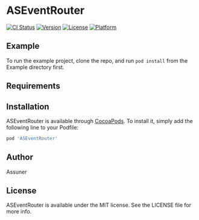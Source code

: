 # ASEventRouter

[![CI Status](https://img.shields.io/travis/Assuner-Lee/ASEventRouter.svg?style=flat)](https://travis-ci.org/Assuner-Lee/ASEventRouter)
[![Version](https://img.shields.io/cocoapods/v/ASEventRouter.svg?style=flat)](https://cocoapods.org/pods/ASEventRouter)
[![License](https://img.shields.io/cocoapods/l/ASEventRouter.svg?style=flat)](https://cocoapods.org/pods/ASEventRouter)
[![Platform](https://img.shields.io/cocoapods/p/ASEventRouter.svg?style=flat)](https://cocoapods.org/pods/ASEventRouter)

## Example

To run the example project, clone the repo, and run `pod install` from the Example directory first.

## Requirements

## Installation

ASEventRouter is available through [CocoaPods](https://cocoapods.org). To install
it, simply add the following line to your Podfile:

```ruby
pod 'ASEventRouter'
```

## Author

Assuner

## License

ASEventRouter is available under the MIT license. See the LICENSE file for more info.
